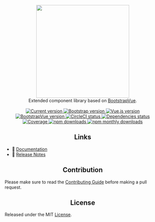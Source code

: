 <p align="center">
<a href="https://bootstrap-vue-arsenic.js.org">
  <img src="https://bootstrap-vue-arsenic.js.org/banner.png" width="300px">
</a>

<br>
Extended component library based on <a href="https://bootstrap-vue.js.org">BootstrapVue</a>.
<br>
<br>

<a href="https://www.npmjs.com/package/bootstrap-vue-arsenic">
  <img src="https://flat.badgen.net/npm/v/bootstrap-vue-arsenic" alt="Current version">
</a>
<a href="https://getbootstrap.com/docs">
  <img src="https://flat.badgen.net/badge/bootstrap/4.3.x/563d7c" alt="Bootstrap version">
</a>
<a href="https://vuejs.org">
  <img src="https://flat.badgen.net/badge/vue.js/2.6.x/4fc08d" alt="Vue.js version">
</a>
<a href="https://bootstrap-vue.js.org">
  <img src="https://flat.badgen.net/badge/bootstrap-vue/2.0.x/563d7c" alt="BootstrapVue version">
</a>
<a href="https://circleci.com/gh/ycs77/bootstrap-vue-arsenic">
  <img src="https://flat.badgen.net/circleci/github/ycs77/bootstrap-vue-arsenic/master?label=build" alt="CircleCI status">
</a>
<a href="https://github.com/ycs77/bootstrap-vue-arsenic">
  <img src="https://flat.badgen.net/david/dep/ycs77/bootstrap-vue-arsenic" alt="Dependencies status">
</a>

<br>

<a href="https://codecov.io/gh/ycs77/bootstrap-vue-arsenic">
  <img src="https://flat.badgen.net/codecov/c/github/ycs77/bootstrap-vue-arsenic" alt="Coverage">
</a>
<a href="https://www.npmjs.com/package/bootstrap-vue-arsenic">
  <img src="https://flat.badgen.net/npm/dt/bootstrap-vue-arsenic" alt="npm downloads">
</a>
<a href="https://www.npmjs.com/package/bootstrap-vue-arsenic">
  <img src="https://flat.badgen.net/npm/dw/bootstrap-vue-arsenic" alt="npm monthly downloads">
</a>
</p>

<h2 align="center">Links</h2>

- 📘 [Documentation](https://bootstrap-vue-arsenic.js.org)
- 🔨 [Release Notes](https://bootstrap-vue-arsenic.js.orgdocs/misc/changelog)

<h2 align="center">Contribution</h2>

Please make sure to read the [Contributing Guide](CONTRIBUTING.md) before making a pull request.

<h2 align="center">License</h2>

Released under the MIT [License](./LICENSE).

